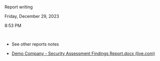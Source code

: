Report writing

Friday, December 29, 2023

8:53 PM

 

-   See other reports notes

-   [Demo Company - Security Assessment Findings Report.docx (live.com)](https://view.officeapps.live.com/op/view.aspx?src=https%3A%2F%2Fraw.githubusercontent.com%2Fhmaverickadams%2FTCM-Security-Sample-Pentest-Report%2Fmaster%2FDemo%2520Company%2520-%2520Security%2520Assessment%2520Findings%2520Report.docx&wdOrigin=BROWSELINK)
